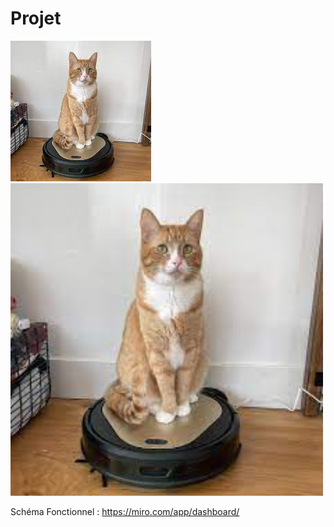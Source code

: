 # Projet

![robot chat](chat.jpg)
<img src="chat.jpg" alt="robot chat" width="500">


Schéma Fonctionnel : https://miro.com/app/dashboard/
